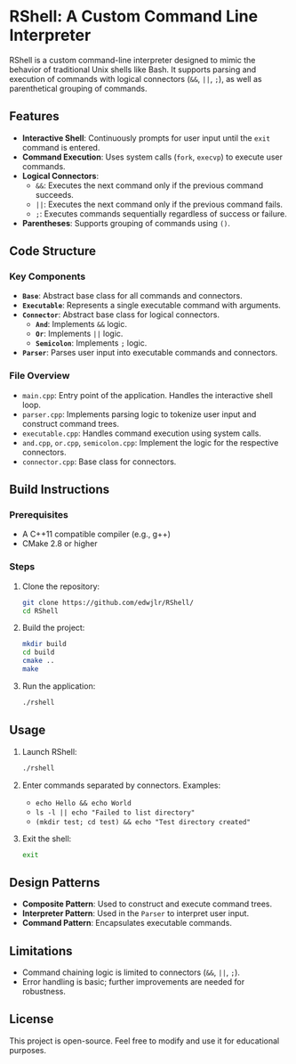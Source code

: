 # RShell: A Custom Command Line Interpreter

RShell is a custom command-line interpreter designed to mimic the behavior of traditional Unix shells like Bash. It supports parsing and execution of commands with logical connectors (`&&`, `||`, `;`), as well as parenthetical grouping of commands.

## Features

- **Interactive Shell**: Continuously prompts for user input until the `exit` command is entered.
- **Command Execution**: Uses system calls (`fork`, `execvp`) to execute user commands.
- **Logical Connectors**:
  - `&&`: Executes the next command only if the previous command succeeds.
  - `||`: Executes the next command only if the previous command fails.
  - `;`: Executes commands sequentially regardless of success or failure.
- **Parentheses**: Supports grouping of commands using `()`.

## Code Structure

### Key Components

- **`Base`**: Abstract base class for all commands and connectors.
- **`Executable`**: Represents a single executable command with arguments.
- **`Connector`**: Abstract base class for logical connectors.
  - **`And`**: Implements `&&` logic.
  - **`Or`**: Implements `||` logic.
  - **`Semicolon`**: Implements `;` logic.
- **`Parser`**: Parses user input into executable commands and connectors.

### File Overview

- `main.cpp`: Entry point of the application. Handles the interactive shell loop.
- `parser.cpp`: Implements parsing logic to tokenize user input and construct command trees.
- `executable.cpp`: Handles command execution using system calls.
- `and.cpp`, `or.cpp`, `semicolon.cpp`: Implement the logic for the respective connectors.
- `connector.cpp`: Base class for connectors.

## Build Instructions

### Prerequisites

- A C++11 compatible compiler (e.g., g++)
- CMake 2.8 or higher

### Steps

1. Clone the repository:
   ```bash
   git clone https://github.com/edwjlr/RShell/
   cd RShell
   ```
2. Build the project:
   ```bash
   mkdir build
   cd build
   cmake ..
   make
   ```
3. Run the application:
   ```bash
   ./rshell
   ```

## Usage

1. Launch RShell:
   ```bash
   ./rshell
   ```
2. Enter commands separated by connectors. Examples:
   - `echo Hello && echo World`
   - `ls -l || echo "Failed to list directory"`
   - `(mkdir test; cd test) && echo "Test directory created"`

3. Exit the shell:
   ```bash
   exit
   ```

## Design Patterns

- **Composite Pattern**: Used to construct and execute command trees.
- **Interpreter Pattern**: Used in the `Parser` to interpret user input.
- **Command Pattern**: Encapsulates executable commands.

## Limitations

- Command chaining logic is limited to connectors (`&&`, `||`, `;`).
- Error handling is basic; further improvements are needed for robustness.

## License

This project is open-source. Feel free to modify and use it for educational purposes.

